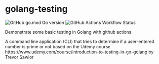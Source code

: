 # golang-testing
![GitHub go.mod Go version](https://img.shields.io/github/go-mod/go-version/amandagalligan/golang-testing)
![GitHub Actions Workflow Status](https://img.shields.io/github/actions/workflow/status/amandagalligan/golang-testing/go.yml)



Demonstrate some basic testing in Golang with github actions 

A command line application (CLI) that tries to determine if a user-entered number is prime or not based on the Udemy course https://www.udemy.com/course/introduction-to-testing-in-go-golang by Trevor Sawlor 


